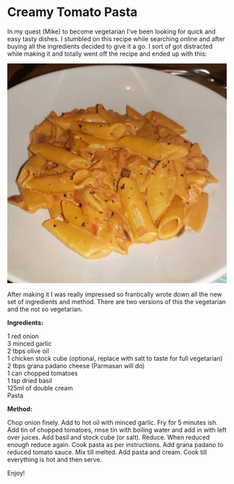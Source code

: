 # Creamy Tomato Pasta

In my quest \(Mike\) to become vegetarian I've been looking for quick and easy tasty dishes. I stumbled on this recipe while searching online and after buying all the ingredients decided to give it a go. I sort of got distracted while making it and totally went off the recipe and ended up with this:

![Creamy Tomato Pasta \(slightly not vegetarian\)](../.gitbook/assets/72641162_106738307331508_6031836748741018857_n.jpg)

After making it I was really impressed so frantically wrote down all the new set of ingredients and method. There are two versions of this the vegetarian and the not so vegetarian.

**Ingredients:**

1 red onion   
3 minced garlic   
2 tbps olive oil   
1 chicken stock cube \(optional, replace with salt to taste for full vegetarian\)  
2 tbps grana padano cheese \(Parmasan will do\)  
1 can chopped tomatoes   
1 tsp dried basil   
125ml of double cream   
Pasta

**Method:**

Chop onion finely. Add to hot oil with minced garlic. Fry for 5 minutes ish. Add tin of chopped tomatoes, rinse tin with boiling water and add in with left over juices. Add basil and stock cube \(or salt\). Reduce. When reduced enough reduce again. Cook pasta as per instructions. Add grana padano to reduced tomato sauce. Mix till melted. Add pasta and cream. Cook till everything is hot and then serve.

Enjoy!

